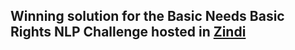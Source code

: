 ## Winning solution for the Basic Needs Basic Rights NLP Challenge hosted in [Zindi](https://zindi.africa/competitions/basic-needs-basic-rights-kenya-tech4mentalhealth/leaderboard)
